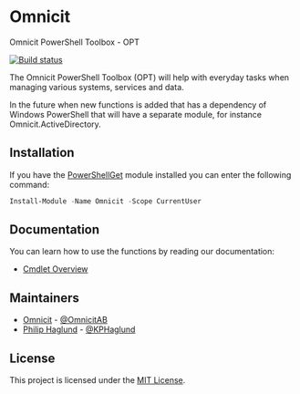 # Omnicit
Omnicit PowerShell Toolbox - OPT

[![Build status](https://ci.appveyor.com/api/projects/status/ijobkkrrtk9ltbdi?svg=true)](https://ci.appveyor.com/project/Omnicit/omnicit)

The Omnicit PowerShell Toolbox (OPT) will help with everyday tasks when managing various systems, services and data.

In the future when new functions is added that has a dependency of Windows PowerShell that will have a separate module, for instance Omnicit.ActiveDirectory.

## Installation

If you have the [PowerShellGet](https://msdn.microsoft.com/powershell/gallery/readme) module installed
you can enter the following command:

```PowerShell
Install-Module -Name Omnicit -Scope CurrentUser
```

## Documentation

You can learn how to use the functions by reading our documentation:

- [Cmdlet Overview](docs/en-US/Omnicit.md)

## Maintainers

- [Omnicit](https://github.com/Omnicit) - [@OmnicitAB](https://twitter.com/OmnicitAB)
- [Philip Haglund](https://github.com/PhilipHaglund) - [@KPHaglund](http://twitter.com/KPHaglund)

## License

This project is licensed under the [MIT License](LICENSE).